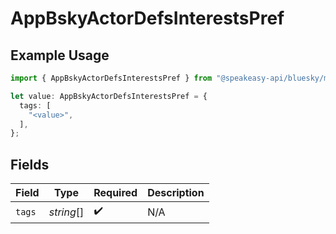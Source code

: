 # AppBskyActorDefsInterestsPref

## Example Usage

```typescript
import { AppBskyActorDefsInterestsPref } from "@speakeasy-api/bluesky/models/components";

let value: AppBskyActorDefsInterestsPref = {
  tags: [
    "<value>",
  ],
};
```

## Fields

| Field              | Type               | Required           | Description        |
| ------------------ | ------------------ | ------------------ | ------------------ |
| `tags`             | *string*[]         | :heavy_check_mark: | N/A                |